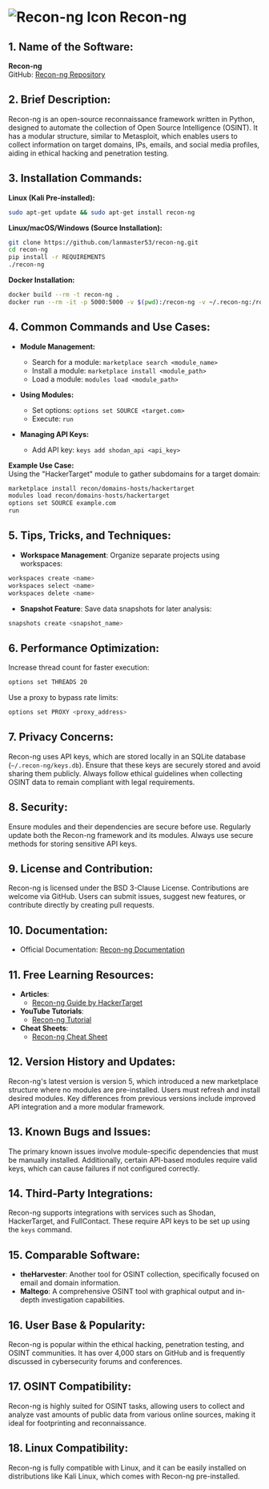 # ![Recon-ng Icon](https://upload.wikimedia.org/wikipedia/commons/6/67/OpenSource_Logo.svg) Recon-ng

## 1. Name of the Software:
**Recon-ng**  
GitHub: [Recon-ng Repository](https://github.com/lanmaster53/recon-ng)

## 2. Brief Description:
Recon-ng is an open-source reconnaissance framework written in Python, designed to automate the collection of Open Source Intelligence (OSINT). It has a modular structure, similar to Metasploit, which enables users to collect information on target domains, IPs, emails, and social media profiles, aiding in ethical hacking and penetration testing.

## 3. Installation Commands:

**Linux (Kali Pre-installed):**
```bash
sudo apt-get update && sudo apt-get install recon-ng
```

**Linux/macOS/Windows (Source Installation):**
```bash
git clone https://github.com/lanmaster53/recon-ng.git
cd recon-ng
pip install -r REQUIREMENTS
./recon-ng
```

**Docker Installation:**
```bash
docker build --rm -t recon-ng .
docker run --rm -it -p 5000:5000 -v $(pwd):/recon-ng -v ~/.recon-ng:/root/.recon-ng --entrypoint "./recon-ng" recon-ng
```

## 4. Common Commands and Use Cases:

- **Module Management:**
  - Search for a module: `marketplace search <module_name>`
  - Install a module: `marketplace install <module_path>`
  - Load a module: `modules load <module_path>`
  
- **Using Modules:**
  - Set options: `options set SOURCE <target.com>`
  - Execute: `run`
  
- **Managing API Keys:**
  - Add API key: `keys add shodan_api <api_key>`

**Example Use Case:**  
Using the "HackerTarget" module to gather subdomains for a target domain:
```bash
marketplace install recon/domains-hosts/hackertarget
modules load recon/domains-hosts/hackertarget
options set SOURCE example.com
run
```

## 5. Tips, Tricks, and Techniques:
- **Workspace Management**: Organize separate projects using workspaces:
```bash
workspaces create <name>
workspaces select <name>
workspaces delete <name>
```
- **Snapshot Feature**: Save data snapshots for later analysis:
```bash
snapshots create <snapshot_name>
```

## 6. Performance Optimization:
Increase thread count for faster execution:
```bash
options set THREADS 20
```
Use a proxy to bypass rate limits:
```bash
options set PROXY <proxy_address>
```

## 7. Privacy Concerns:
Recon-ng uses API keys, which are stored locally in an SQLite database (`~/.recon-ng/keys.db`). Ensure that these keys are securely stored and avoid sharing them publicly. Always follow ethical guidelines when collecting OSINT data to remain compliant with legal requirements.

## 8. Security:
Ensure modules and their dependencies are secure before use. Regularly update both the Recon-ng framework and its modules. Always use secure methods for storing sensitive API keys.

## 9. License and Contribution:
Recon-ng is licensed under the BSD 3-Clause License. Contributions are welcome via GitHub. Users can submit issues, suggest new features, or contribute directly by creating pull requests.

## 10. Documentation:
- Official Documentation: [Recon-ng Documentation](https://github.com/lanmaster53/recon-ng/wiki)

## 11. Free Learning Resources:
- **Articles**:
  - [Recon-ng Guide by HackerTarget](https://www.hackertarget.com/recon-ng-tutorial/)
- **YouTube Tutorials**:
  - [Recon-ng Tutorial](https://www.youtube.com/watch?v=d2MTgAv0DRI)
- **Cheat Sheets**:
  - [Recon-ng Cheat Sheet](https://github.com/lanmaster53/recon-ng/wiki)

## 12. Version History and Updates:
Recon-ng's latest version is version 5, which introduced a new marketplace structure where no modules are pre-installed. Users must refresh and install desired modules. Key differences from previous versions include improved API integration and a more modular framework.

## 13. Known Bugs and Issues:
The primary known issues involve module-specific dependencies that must be manually installed. Additionally, certain API-based modules require valid keys, which can cause failures if not configured correctly.

## 14. Third-Party Integrations:
Recon-ng supports integrations with services such as Shodan, HackerTarget, and FullContact. These require API keys to be set up using the `keys` command.

## 15. Comparable Software:
- **theHarvester**: Another tool for OSINT collection, specifically focused on email and domain information.
- **Maltego**: A comprehensive OSINT tool with graphical output and in-depth investigation capabilities.

## 16. User Base & Popularity:
Recon-ng is popular within the ethical hacking, penetration testing, and OSINT communities. It has over 4,000 stars on GitHub and is frequently discussed in cybersecurity forums and conferences.

## 17. OSINT Compatibility:
Recon-ng is highly suited for OSINT tasks, allowing users to collect and analyze vast amounts of public data from various online sources, making it ideal for footprinting and reconnaissance.

## 18. Linux Compatibility:
Recon-ng is fully compatible with Linux, and it can be easily installed on distributions like Kali Linux, which comes with Recon-ng pre-installed.